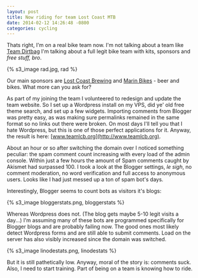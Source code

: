 ```yaml
---
layout: post
title: Now riding for team Lost Coast MTB
date: 2014-02-12 14:26:48 -0800
categories: cycling
---
```

<!-- {{site.image_url}}/{{page.id | replace: '/','-' | remove_first: '-'}}/image.jpg -->

Thats right, I'm on a real bike team now. I'm not talking about a team like
[Team Dirtbag](http://www.teamdirtbag.com) I'm talking about a full legit bike team
with kits, sponsors and *free stuff, bro*.

{% s3_image rad.jpg, rad %}

Our main sponsors are [Lost Coast Brewing](http://www.lostcoast.com/) and [Marin
Bikes](http://www.marinbikes.com) - beer and bikes. What more can you ask for?

As part of my joining the team I volunteered to redesign and update the team website.
So I set up a Wordpress install on my VPS, did ye' old free theme search, and set
up a few widgets. Importing comments from Blogger was pretty easy, as was making sure
permalinks remained in the same format so no links out there were broken. On most days
I'll tell you that I hate Wordpress, but this is one of those perfect applications
for it. Anyway, the result is here: [www.teamlcb.org](http://www.teamlcb.org).

About an hour or so after switching the domain over I noticed something peculiar:
the spam comment count increasing with every load of the admin console. Within just
a few hours the amount of Spam comments caught by Akismet had surpassed 100. I took a look
at the Blogger settings, *le sigh*, no comment moderation, no word verification
and full access to anonymous users. Looks like I had just messed up a ton of spam
bot's days.

Interestingly, Blogger seems to count bots as visitors it's blogs:

{% s3_image bloggerstats.png, bloggerstats %}

Whereas Wordpress does not. (The blog gets maybe 5-10 legit visits a day...) I'm
assuming many of these bots are programmed specifically for Blogger blogs and are
probably failing now. The good ones most likely detect Wordpress forms and are still
able to submit comments. Load on the server has also visibly increased since the
domain was switched.

{% s3_image linodestats.png, linodestats %}

But it is still pathetically low. Anyway, moral of the story is: comments suck.
Also, I need to start training. Part of being on a team is knowing how to ride.
